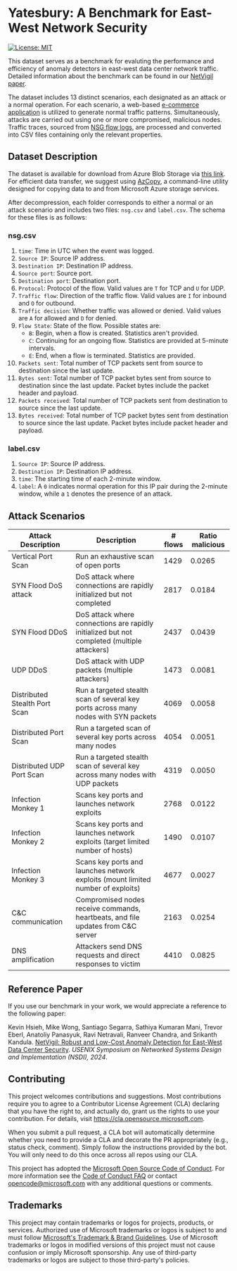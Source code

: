 # Yatesbury: A Benchmark for East-West Network Security

[![License: MIT](https://img.shields.io/badge/License-MIT-yellow.svg)](https://opensource.org/licenses/MIT)

This dataset serves as a benchmark for evaluting the performance and efficiency of anomaly detectors in east-west data center network traffic. Detailed information about the benchmark can be found in our [NetVigil paper](https://www.microsoft.com/en-us/research/publication/netvigil-robust-and-low-cost-anomaly-detection-for-east-west-data-center-security/).

The dataset includes 13 distinct scenarios, each designated as an attack or a normal operation. For each scenario, a web-based [e-commerce application](https://github.com/GoogleCloudPlatform/microservices-demo) is utilized to generate normal traffic patterns. Simultaneously, attacks are carried out using one or more compromised, malicious nodes. Traffic traces, sourced from [NSG flow logs](https://learn.microsoft.com/en-us/azure/network-watcher/nsg-flow-logs-overview), are processed and converted into CSV files containing only the relevant properties.  


## Dataset Description

The dataset is available for download from Azure Blob Storage via [this link](Dataset.txt). For efficient data transfer, we suggest using [AzCopy](https://learn.microsoft.com/en-us/azure/storage/common/storage-ref-azcopy), a command-line utility designed for copying data to and from Microsoft Azure storage services.  

After decompression, each folder corresponds to either a normal or an attack scenario and includes two files: `nsg.csv` and `label.csv`. The schema for these files is as follows:  


### nsg.csv

1. `time`: Time in UTC when the event was logged.
2. `Source IP`: Source IP address.
3. `Destination IP`: Destination IP address.
4. `Source port`: Source port.
5. `Destination port`: Destination port.
6. `Protocol`: Protocol of the flow. Valid values are `T` for TCP and `U` for UDP.
7. `Traffic flow`: Direction of the traffic flow. Valid values are `I` for inbound and `O` for outbound.
8. `Traffic decision`: Whether traffic was allowed or denied. Valid values are `A` for allowed and `D` for denied.
9. `Flow State`: State of the flow. Possible states are:
    * `B`: Begin, when a flow is created. Statistics aren't provided.
    * `C`: Continuing for an ongoing flow. Statistics are provided at 5-minute intervals.
    * `E`: End, when a flow is terminated. Statistics are provided.
10. `Packets sent`: Total number of TCP packets sent from source to destination since the last update.
11. `Bytes sent`: Total number of TCP packet bytes sent from source to destination since the last update. Packet bytes include the packet header and payload.
12. `Packets received`: Total number of TCP packets sent from destination to source since the last update.
13. `Bytes received`: Total number of TCP packet bytes sent from destination to source since the last update. Packet bytes include packet header and payload.


### label.csv

1. `Source IP`: Source IP address.
2. `Destination IP`: Destination IP address.
3. `time`: The starting time of each 2-minute window.  
4. `label`: A `0` indicates normal operation for this IP pair during the 2-minute window, while a `1` denotes the presence of an attack.  

## Attack Scenarios

| Attack Description                  | Description                                                                                      | # flows | Ratio malicious |  
|-------------------------------------|--------------------------------------------------------------------------------------------------|---------|-----------------|  
| Vertical Port Scan                  | Run an exhaustive scan of open ports                                                             | 1429    | 0.0265          |  
| SYN Flood DoS attack                | DoS attack where connections are rapidly initialized but not completed                           | 2817    | 0.0184          |  
| SYN Flood DDoS                      | DoS attack where connections are rapidly initialized but not completed (multiple attackers)      | 2437    | 0.0439          |  
| UDP DDoS                            | DoS attack with UDP packets (multiple attackers)                                                 | 1473    | 0.0081          |  
| Distributed Stealth Port Scan       | Run a targeted stealth scan of several key ports across many nodes with SYN packets              | 4069    | 0.0058          |  
| Distributed Port Scan               | Run a targeted scan of several key ports across many nodes                                       | 4054    | 0.0051          |  
| Distributed UDP Port Scan           | Run a targeted stealth scan of several key across many nodes with UDP packets                    | 4319    | 0.0050          |  
| Infection Monkey 1                  | Scans key ports and launches network exploits                                                    | 2768    | 0.0122          |  
| Infection Monkey 2                  | Scans key ports and launches network exploits (target limited number of hosts)                   | 1490    | 0.0107          |  
| Infection Monkey 3                  | Scans key ports and launches network exploits (mount limited number of exploits)                 | 4677    | 0.0027          |  
| C&C communication                   | Compromised nodes receive commands, heartbeats, and file updates from C&C server                 | 2163    | 0.0254          |  
| DNS amplification                   | Attackers send DNS requests and direct responses to victim                                       | 4410    | 0.0825          |  

## Reference Paper

If you use our benchmark in your work, we would appreciate a reference to the following paper:

Kevin Hsieh, Mike Wong, Santiago Segarra, Sathiya Kumaran Mani, Trevor Eberl, Anatoliy Panasyuk, Ravi Netravali, Ranveer Chandra, and Srikanth Kandula. [NetVigil: Robust and Low-Cost Anomaly Detection for East-West Data Center Security](https://www.microsoft.com/en-us/research/publication/netvigil-robust-and-low-cost-anomaly-detection-for-east-west-data-center-security/). *USENIX Symposium on Networked Systems Design and Implementation (NSDI), 2024*.


## Contributing

This project welcomes contributions and suggestions.  Most contributions require you to agree to a
Contributor License Agreement (CLA) declaring that you have the right to, and actually do, grant us
the rights to use your contribution. For details, visit https://cla.opensource.microsoft.com.

When you submit a pull request, a CLA bot will automatically determine whether you need to provide
a CLA and decorate the PR appropriately (e.g., status check, comment). Simply follow the instructions
provided by the bot. You will only need to do this once across all repos using our CLA.

This project has adopted the [Microsoft Open Source Code of Conduct](https://opensource.microsoft.com/codeofconduct/).
For more information see the [Code of Conduct FAQ](https://opensource.microsoft.com/codeofconduct/faq/) or
contact [opencode@microsoft.com](mailto:opencode@microsoft.com) with any additional questions or comments.

## Trademarks

This project may contain trademarks or logos for projects, products, or services. Authorized use of Microsoft 
trademarks or logos is subject to and must follow 
[Microsoft's Trademark & Brand Guidelines](https://www.microsoft.com/en-us/legal/intellectualproperty/trademarks/usage/general).
Use of Microsoft trademarks or logos in modified versions of this project must not cause confusion or imply Microsoft sponsorship.
Any use of third-party trademarks or logos are subject to those third-party's policies.
